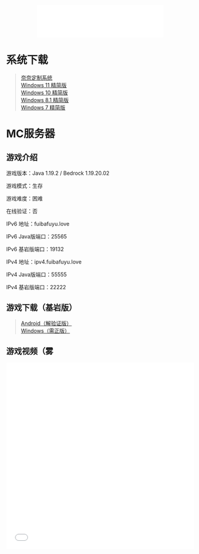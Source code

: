 <h3 id="jinrishici-sentence"></h3>
<script src="https://sdk.jinrishici.com/v2/browser/jinrishici.js" charset="utf-8"></script>

<div align="center">
	<iframe frameborder="no" border="0" marginwidth="0" marginheight="0" width=340 height=86 src="//music.163.com/outchain/player?type=2&id=26096272&auto=0&height=66"></iframe>
</div>

# 系统下载

>[奈奈定制系统](/kagurananaos "By bilibili@sukikirakira")<br>
>[Windows 11 精简版](/11)<br>
>[Windows 10 精简版](/10)<br>
>[Windows 8.1 精简版](/8.1)<br>
>[Windows 7 精简版](/7)

# MC服务器

## 游戏介绍

游戏版本：Java 1.19.2 / Bedrock 1.19.20.02

游戏模式：生存

游戏难度：困难

在线验证：否

IPv6 地址：fuibafuyu.love

IPv6 Java版端口：25565

IPv6 基岩版端口：19132

IPv4 地址：ipv4.fuibafuyu.love

IPv4 Java版端口：55555

IPv4 基岩版端口：22222

## 游戏下载（基岩版）

>[Android（解验证版）](/Minecraft_for_Android "要致富，先撸树。")<br>
>[Windows（需正版）](/Minecraft_for_Windows_10 "此生无悔入MC，来世愿做方块人。")

## 游戏视频（雾

<div align="center">
	<iframe src="//player.bilibili.com/player.html?aid=80433022&bvid=BV1GJ411x7h7&cid=137649199&page=1&high_quality=1" allowfullscreen="allowfullscreen" width="100%" height="500" scrolling="no" frameborder="0" sandbox="allow-top-navigation allow-same-origin allow-forms allow-scripts"></iframe>
</div>
